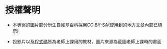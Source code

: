 # 授權聲明

* 本專案的圖片部分衍生自維基百科採用<a href ="https://zh.wikipedia.org/zh-hant/Wikipedia%3ACC_BY-SA_3.0%E5%8D%8F%E8%AE%AE%E6%96%87%E6%9C%AC">CC:BY-SA</a>(使用到的地方文章內部已標示)

* 投影片以及<a href = "https://gitlab.com/ccc110/sp">程式碼</a>皆為老師上課用的教材，圖片來源為截圖老師上課時的畫面